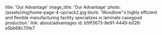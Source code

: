 title: 'Our Advantage'
image_title: 'Our Advantage'
photo: /assets/img/home-page-4-up/rack2.jpg
blurb: 'Woodlore''s highly efficient and flexible manufacturing facility specializes in laminate casegood production.'
link: about/advantages
id: b5ff3673-8e91-4449-b026-e5bb68c70fe7
